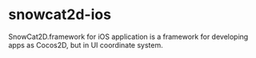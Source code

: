 # snowcat2d-ios
SnowCat2D.framework for iOS application
is a framework for developing apps as Cocos2D, but in UI coordinate system.

